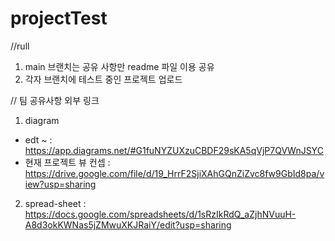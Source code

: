 # projectTest

//rull
1. main 브랜치는 공유 사항만 readme 파일 이용 공유
2. 각자 브랜치에 테스트 중인 프로젝트 업로드


// 팀 공유사항 외부 링크
1. diagram 
  - edt ~ : https://app.diagrams.net/#G1fuNYZUXzuCBDF29sKA5qVjP7QVWnJSYC
  - 현재 프로젝트 뷰 컨셉 : https://drive.google.com/file/d/19_HrrF2SjiXAhGQnZiZvc8fw9GbId8pa/view?usp=sharing

2. spread-sheet : https://docs.google.com/spreadsheets/d/1sRzIkRdQ_aZjhNVuuH-A8d3okKWNas5jZMwuXKJRaiY/edit?usp=sharing
